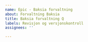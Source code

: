```yaml
---
name: Epic - Baksia forvaltning
about: Forvaltning Baksia
title: Baksia forvaltning Q
labels: Revisjon og versjonskontroll
assignees: ''

---
```



